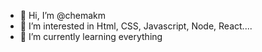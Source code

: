 - 👋 Hi, I’m @chemakm
- 👀 I’m interested in Html, CSS, Javascript, Node, React....
- 🌱 I’m currently learning everything


<!---
chemakm/chemakm is a ✨ special ✨ repository because its `README.md` (this file) appears on your GitHub profile.
You can click the Preview link to take a look at your changes.
--->
